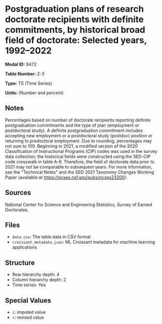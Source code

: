 # Postgraduation plans of research doctorate recipients with definite commitments, by historical broad field of doctorate: Selected years, 1992&#8211;2022

**Modal ID:** 9472

**Table Number:** 2-3

**Type:** TS (Time Series)

**Units:** (Number and percent)

## Notes

Percentages based on number of doctorate recipients reporting definite postgraduation commitments and the type of plan (employment or postdoctoral study). A definite postgraduation commitment includes accepting new employment or a postdoctoral study (postdoc) position or returning to predoctoral employment. Due to rounding, percentages may not sum to 100. Beginning in 2021, a modified version of the 2020 Classification of Instructional Programs (CIP) codes was used in the survey data collection; the historical fields were constructed using the SED-CIP code crosswalk in table A-6. Therefore, the field of doctorate data prior to 2021 may not be comparable to subsequent years. For more information, see the "Technical Notes" and the SED 2021 Taxonomy Changes Working Paper (available at https://ncses.nsf.gov/pubs/ncses23200).

## Sources

National Center for Science and Engineering Statistics, Survey of Earned Doctorates.

## Files

- `data.csv`: The table data in CSV format
- `croissant_metadata.json`: ML Croissant metadata for machine learning applications

## Structure

- Row hierarchy depth: 4
- Column hierarchy depth: 2
- Time series: Yes

## Special Values

- `i`: imputed value
- `r`: revised value
